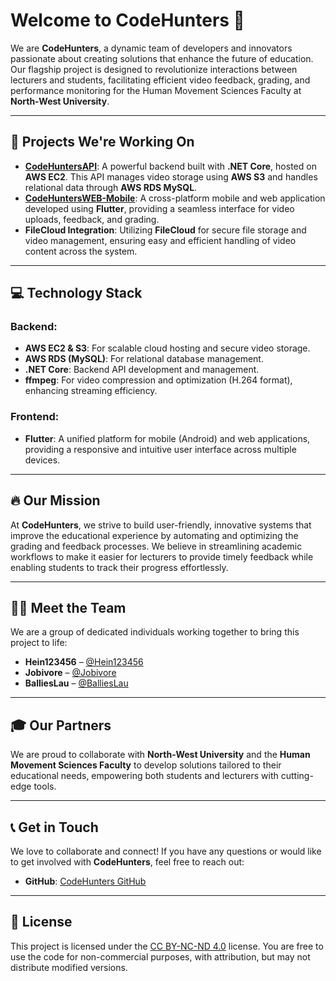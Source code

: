 # Welcome to CodeHunters 👾

We are **CodeHunters**, a dynamic team of developers and innovators passionate about creating solutions that enhance the future of education. Our flagship project is designed to revolutionize interactions between lecturers and students, facilitating efficient video feedback, grading, and performance monitoring for the Human Movement Sciences Faculty at **North-West University**.

---

## 🚀 Projects We're Working On

- **[CodeHuntersAPI](https://github.com/CodeHuntersCMPG323/CodeHuntersAPI)**: A powerful backend built with **.NET Core**, hosted on **AWS EC2**. This API manages video storage using **AWS S3** and handles relational data through **AWS RDS MySQL**.
- **[CodeHuntersWEB-Mobile](https://github.com/CodeHuntersCMPG323/CodeHuntersWEB-Mobile)**: A cross-platform mobile and web application developed using **Flutter**, providing a seamless interface for video uploads, feedback, and grading.
- **FileCloud Integration**: Utilizing **FileCloud** for secure file storage and video management, ensuring easy and efficient handling of video content across the system.

---

## 💻 Technology Stack

### Backend:
- **AWS EC2 & S3**: For scalable cloud hosting and secure video storage.
- **AWS RDS (MySQL)**: For relational database management.
- **.NET Core**: Backend API development and management.
- **ffmpeg**: For video compression and optimization (H.264 format), enhancing streaming efficiency.

### Frontend:
- **Flutter**: A unified platform for mobile (Android) and web applications, providing a responsive and intuitive user interface across multiple devices.

---

## 🔥 Our Mission

At **CodeHunters**, we strive to build user-friendly, innovative systems that improve the educational experience by automating and optimizing the grading and feedback processes. We believe in streamlining academic workflows to make it easier for lecturers to provide timely feedback while enabling students to track their progress effortlessly.

---

## 🧑‍💻 Meet the Team

We are a group of dedicated individuals working together to bring this project to life:

- **Hein123456** – [@Hein123456](https://github.com/Hein123456)
- **Jobivore** – [@Jobivore](https://github.com/Jobivore)
- **BalliesLau** – [@BalliesLau](https://github.com/BalliesLau)

---

## 🎓 Our Partners

We are proud to collaborate with **North-West University** and the **Human Movement Sciences Faculty** to develop solutions tailored to their educational needs, empowering both students and lecturers with cutting-edge tools.

---

## 📞 Get in Touch

We love to collaborate and connect! If you have any questions or would like to get involved with **CodeHunters**, feel free to reach out:

- **GitHub**: [CodeHunters GitHub](https://github.com/CodeHuntersCMPG323)

---

## 🔖 License

This project is licensed under the [CC BY-NC-ND 4.0](https://creativecommons.org/licenses/by-nc-nd/4.0/) license. You are free to use the code for non-commercial purposes, with attribution, but may not distribute modified versions.

